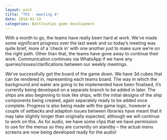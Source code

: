 ```yaml
---
layout: post
title: "TP2 - meeting 4"
date: 2018-02-19
categories: Battleships game development
---
```


With a month to go, the teams have really been hard at work. We’ve made some significant progress over the last week and so today’s meeting was quite brief, more of a ‘check in’ with one another just to make sure we’re on the right path. Other than that, the teams have gone away to continue their work. Communication continues via WhatsApp if we have any queries/issues/clarifications between our weekly meetings.

We’ve successfully got the board of the game down. We have 3d cubes that can be rendered in, representing each teams board. The way in which the background and water are going to be implemented have been finalised, it’s currently being developed on a separate branch to be added in later. The ships are also beginning to look like ships, with the initial designs of the ship components being created, again separately ready to be added once complete. Progress is also being made with the game logic, however a couple of setbacks and adaption issues between libraries have meant that it may take slightly longer than originally expected, although we will continue to work on this. As for audio, we have some clips that we have permission to use for the menus so they are currently on standby – the actual menu screens are now being developed ready for the audio!

